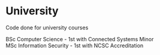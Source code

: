 # University
Code done for university courses

BSc Computer Science - 1st with Connected Systems Minor <br />
MSc Information Security - 1st with NCSC Accreditation
